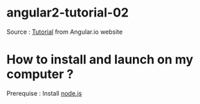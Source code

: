 # angular2-tutorial-02
Source : <a href="https://angular.io/docs/ts/latest/tutorial/" target="_blank">Tutorial</a> from Angular.io website

<h1>How to install and launch on my computer ?</h1>

Prerequise : Install <a href="https://nodejs.org" target="_blank">node.js</a>

